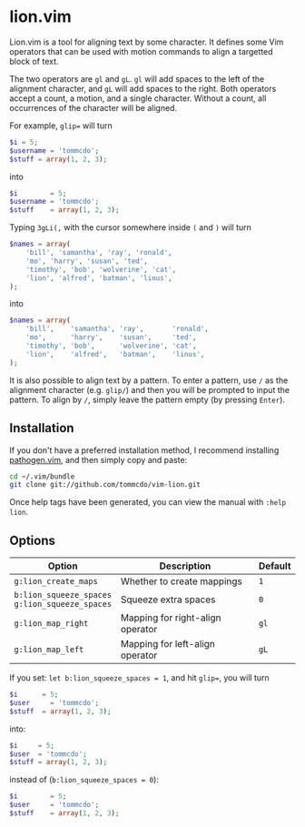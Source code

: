 lion.vim
========

Lion.vim is a tool for aligning text by some character. It defines some
Vim operators that can be used with motion commands to align a targetted
block of text.

The two operators are `gl` and `gL`. `gl` will add spaces to the left of
the alignment character, and `gL` will add spaces to the right. Both
operators accept a count, a motion, and a single character. Without a
count, all occurrences of the character will be aligned.

For example, `glip=` will turn

```php
$i = 5;
$username = 'tommcdo';
$stuff = array(1, 2, 3);
```

into

```php
$i        = 5;
$username = 'tommcdo';
$stuff    = array(1, 2, 3);
```

Typing `3gLi(,` with the cursor somewhere inside `(` and `)` will turn

```php
$names = array(
    'bill', 'samantha', 'ray', 'ronald',
    'mo', 'harry', 'susan', 'ted',
    'timothy', 'bob', 'wolverine', 'cat',
    'lion', 'alfred', 'batman', 'linus',
);
```

into

```php
$names = array(
    'bill',    'samantha', 'ray',       'ronald',
    'mo',      'harry',    'susan',     'ted',
    'timothy', 'bob',      'wolverine', 'cat',
    'lion',    'alfred',   'batman',    'linus',
);
```

It is also possible to align text by a pattern. To enter a pattern, use `/` as
the alignment character (e.g. `glip/`) and then you will be prompted to input
the pattern. To align by `/`, simply leave the pattern empty (by pressing
`Enter`).

Installation
------------

If you don't have a preferred installation method, I recommend
installing [pathogen.vim](https://github.com/tpope/vim-pathogen), and
then simply copy and paste:

```sh
cd ~/.vim/bundle
git clone git://github.com/tommcdo/vim-lion.git
```

Once help tags have been generated, you can view the manual with
`:help lion`.

Options
-------

Option |                Description |                      Default
--- | --- | ---
`g:lion_create_maps`    | Whether to create mappings       | `1`
`b:lion_squeeze_spaces`<br>`g:lion_squeeze_spaces` | Squeeze extra spaces             | `0`
`g:lion_map_right`      | Mapping for right-align operator | `gl`
`g:lion_map_left`       | Mapping for left-align operator  | `gL`

If you set: `let b:lion_squeeze_spaces = 1`, and hit `glip=`, you will turn

```php
$i      = 5;
$user     = 'tommcdo';
$stuff  = array(1, 2, 3);
```
into:
```php
$i     = 5;
$user  = 'tommcdo';
$stuff = array(1, 2, 3);
```
instead of (`b:lion_squeeze_spaces = 0`):
```php
$i        = 5;
$user     = 'tommcdo';
$stuff    = array(1, 2, 3);
```
